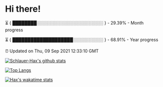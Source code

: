 # Hi there!

⏳ { ████████░░░░░░░░░░░░░░░░░░░░░░ } - 29.39% - Month progress

⏳ { ████████████████████░░░░░░░░░░ } - 68.91% - Year progress

⏰ Updated on Thu, 09 Sep 2021 12:33:10 GMT


[![Schlauer-Hax's github stats](https://github-readme-stats.vercel.app/api?username=Schlauer-Hax&show_icons=true&theme=dark&count_private=true)](https://github.com/Schlauer-Hax)


[![Top Langs](https://github-readme-stats.vercel.app/api/top-langs/?username=Schlauer-Hax&layout=compact&theme=dark)](https://github.com/Schlauer-Hax?tab=repositories)


[![Hax's wakatime stats](https://github-readme-stats.vercel.app/api/wakatime?username=Hax&theme=dark)](https://wakatime.com/@Hax)

